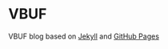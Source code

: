 # VBUF

VBUF blog based on [Jekyll](https://jekyllrb.com) and [GitHub Pages](https://pages.github.com)
